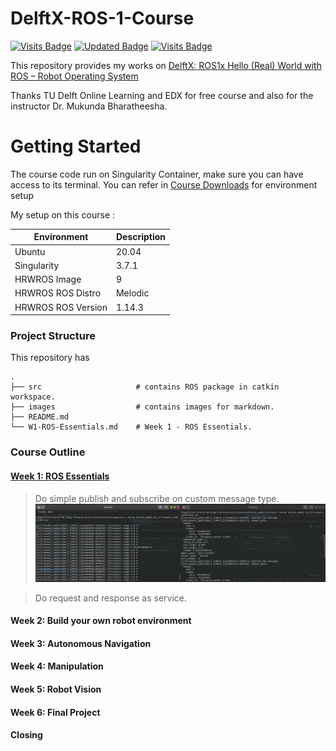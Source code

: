 DelftX-ROS-1-Course
===
[![Visits Badge](https://badges.pufler.dev/visits/noczero/DelftX-ROS-1-Course)](https://badges.pufler.dev)
[![Updated Badge](https://badges.pufler.dev/created/noczero/DelftX-ROS-1-Course)](https://badges.pufler.dev)
[![Visits Badge](https://badges.pufler.dev/updated/noczero/DelftX-ROS-1-Course)](https://badges.pufler.dev)

This repository provides my works on [DelftX: ROS1x Hello (Real) World with ROS – Robot Operating System](https://learning.edx.org/course/course-v1:DelftX+ROS1x+1T2020/home)

Thanks TU Delft Online Learning and EDX for free course and also for the instructor Dr. Mukunda Bharatheesha.

# Getting Started

The course code run on Singularity Container, make sure you can have access to its terminal. You can refer in [Course Downloads](https://courses.edx.org/courses/course-v1:DelftX+ROS1x+1T2020/f40348a2d8f648769ba3510c761c93a1/) for environment setup

My setup on this course :

| Environment      | Description |
| ----------- | ----------- |
| Ubuntu       | 20.04        |
| Singularity      | 3.7.1       |
| HRWROS Image      | 9       |
| HRWROS ROS Distro   | Melodic       |
| HRWROS ROS Version   | 1.14.3         |

### Project Structure
This repository has 

    .
    ├── src                     # contains ROS package in catkin workspace.
    ├── images                  # contains images for markdown.
    ├── README.md               
    └── W1-ROS-Essentials.md    # Week 1 - ROS Essentials.

### Course Outline
#### [Week 1: ROS Essentials](W1-ROS-Essentials.md)

> Do simple publish and subscribe on custom message type.
![simple publish subscribe](images/simple_pub_sub.png "Simple Publish Subscribe")

> Do request and response as service.


#### Week 2: Build your own robot environment
#### Week 3: Autonomous Navigation
#### Week 4: Manipulation
#### Week 5: Robot Vision
#### Week 6: Final Project
#### Closing

